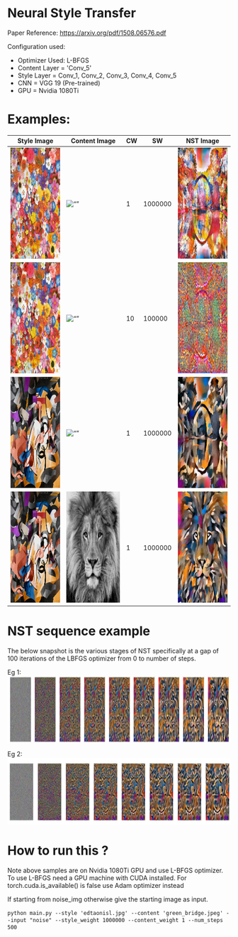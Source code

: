 # Neural Style Transfer

Paper Reference: https://arxiv.org/pdf/1508.06576.pdf

Configuration used:
- Optimizer Used: L-BFGS
- Content Layer = 'Conv_5'
- Style Layer = Conv_1, Conv_2, Conv_3, Conv_4, Conv_5
- CNN = VGG 19 (Pre-trained)
- GPU = Nvidia 1080Ti

# Examples:
|  Style Image | Content Image  |  CW |  SW |  NST Image |
|---|---|---|---|---|
|<img src="./images/style_images/ben_giles.jpg" alt= “” width="250px" height="250px">|<img src="./images/content_images/green_bridge.jpeg" alt= “” width="250px" height="250px">|   1|   1000000|  <img src="./nst_images/ben_giles_green_bridge_df5065e9-76ee-4f0d-80c3-3a168901193d.jpg" alt= “” width="250px" height="250px"> |
|<img src="./images/style_images/ben_giles.jpg" alt= “” width="250px" height="250px">|<img src="./images/content_images/green_bridge.jpeg" alt= “” width="250px" height="250px">|   10|   100000|  <img src="nst_images/ben_giles_green_bridge_afff54bc-e067-4914-a38e-c84dccdf3418.jpg" alt= “” width="250px" height="250px"> |
|<img src="./images/style_images/edtaonisl.jpg" alt= “” width="250px" height="250px">|<img src="./images/content_images/green_bridge.jpeg" alt= “” width="250px" height="250px">|   1|   1000000|  <img src="nst_images/edtaonisl_green_bridge_4a5f0651-d986-48cb-8dd6-24a4dc5689a4.jpg" alt= “” width="250px" height="250px"> |
|<img src="./images/style_images/edtaonisl.jpg" alt= “” width="250px" height="250px">|<img src="./images/content_images/lion.jpg" alt= “” width="250px" height="250px">|   1|   1000000|  <img src="nst_images/edtaonisl_lion_69e1ec93-56f7-42b6-af32-f54cc4407a79.jpg" alt= “” width="250px" height="250px"> |

# NST sequence example

The below snapshot is the various stages of NST specifically at a gap of 100 iterations of the LBFGS optimizer from 0 to number of steps.

Eg 1:
 <img src="nst_images/edtaonisl_lion_69e1ec93-56f7-42b6-af32-f54cc4407a79_sequence.jpg" alt= “”  width = "1500px" height="150px">

Eg 2:
  <img src="nst_images/edtaonisl_green_bridge_b56689d8-0344-41c7-a5ae-1586c9270389_sequence.jpg"   width = "1500px" height="150px">


# How to run this ?

Note above samples are on Nvidia 1080Ti GPU and use L-BFGS optimizer. To use L-BFGS need a GPU machine with CUDA installed. For torch.cuda.is_available() is false use Adam optimizer instead

If starting from noise_img otherwise give the starting image as input.

```
python main.py --style 'edtaonisl.jpg' --content 'green_bridge.jpeg' --input "noise" --style_weight 1000000 --content_weight 1 --num_steps 500

```
